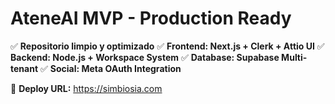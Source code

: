 # AteneAI MVP - Production Ready

✅ **Repositorio limpio y optimizado**
✅ **Frontend: Next.js + Clerk + Attio UI**
✅ **Backend: Node.js + Workspace System**
✅ **Database: Supabase Multi-tenant**
✅ **Social: Meta OAuth Integration**

🎯 **Deploy URL:** https://simbiosia.com
